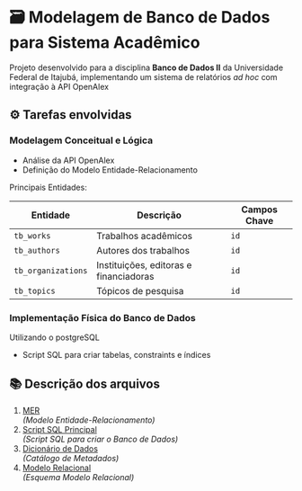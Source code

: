 # 🗃️ Modelagem de Banco de Dados para Sistema Acadêmico
Projeto desenvolvido para a disciplina **Banco de Dados II** da Universidade Federal de Itajubá, implementando um sistema de relatórios *ad hoc* com integração à API OpenAlex

## ⚙️ Tarefas envolvidas

### Modelagem Conceitual e Lógica
- Análise da API OpenAlex  
- Definição do Modelo Entidade-Relacionamento  

Principais Entidades:  
  
| Entidade          | Descrição                                 | Campos Chave |
|-------------------|-------------------------------------------|--------------|
| `tb_works`        | Trabalhos acadêmicos                      | `id`         |
| `tb_authors`      | Autores dos trabalhos                     | `id`         |
| `tb_organizations`| Instituições, editoras e financiadoras    | `id`         |
| `tb_topics`       | Tópicos de pesquisa                       | `id`         |

### Implementação Física do Banco de Dados
Utilizando o postgreSQL  
- Script SQL para criar tabelas, constraints e índices  

## 📚 Descrição dos arquivos
1. [MER](./entidade_relacionamento_.pdf)  
   *(Modelo Entidade-Relacionamento)*  
2. [Script SQL Principal](./modelagem_fisica.sql)  
   *(Script SQL para criar o Banco de Dados)*  
3. [Dicionário de Dados](./dicionario_dados.md)  
   *(Catálogo de Metadados)*  
4. [Modelo Relacional](./modelo_relacional.md)  
   *(Esquema Modelo Relacional)*  
